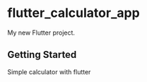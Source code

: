# flutter_calculator_app

My new Flutter project.

## Getting Started

Simple calculator with flutter
